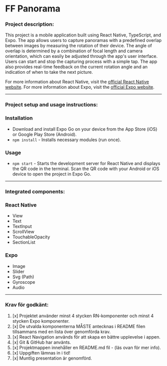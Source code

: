 # FF Panorama

### Project description:

This project is a mobile application built using React Native, TypeScript, and Expo. The app allows users to capture panoramas with a predefined overlap between images by measuring the rotation of their device. The angle of overlap is determined by a combination of focal length and camera orientation, which can easily be adjusted through the app's user interface. Users can start and stop the capturing process with a simple tap. The app also provides real-time feedback on the current rotation angle and an indication of when to take the next picture.

For more information about React Native, visit the [official React Native website](https://reactnative.dev/).
For more information about Expo, visit the [official Expo website](https://docs.expo.dev/).

---

### Project setup and usage instructions:

### Installation

- Download and install Expo Go on your device from the App Store (iOS) or Google Play Store (Android).
- `npm install` - Installs necessary modules (run once).

### Usage

- `npm start` - Starts the development server for React Native and displays the QR code in the terminal. Scan the QR code with your Android or iOS device to open the project in Expo Go.

---

### Integrated components:

### React Native

- View
- Text
- TextInput
- ScrollView
- TouchableOpacity
- SectionList

### Expo

- Image
- Slider
- Svg (Path)
- Gyroscope
- Audio

---

### Krav för godkänt:

1. [x] Projektet använder minst 4 stycken RN-komponenter och minst 4 stycken Expo komponenter.
2. [x] De utvalda komponenterna MÅSTE antecknas i README filen tillsammans med en lista över genomförda krav.
3. [x] React Navigation används för att skapa en bättre upplevelse i appen.
4. [x] Git & GitHub har använts.
5. [x] Projektmappen innehåller en README.md fil - (läs ovan för mer info).
6. [x] Uppgiften lämnas in i tid!
7. [x] Muntlig presentation är genomförd.
